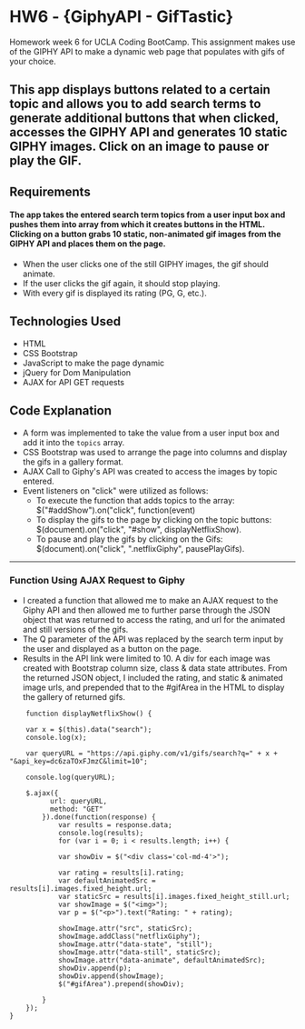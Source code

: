 # HW6 - {GiphyAPI - GifTastic}
Homework week 6 for UCLA Coding BootCamp.
This assignment makes use of the GIPHY API to make a dynamic web page that populates with gifs of your choice.

## This app displays buttons related to a certain topic and allows you to add search terms to generate additional buttons that when clicked, accesses the GIPHY API and generates 10 static GIPHY images. Click on an image to pause or play the GIF.

## Requirements
#### The app takes the entered search term topics from a user input box and pushes them into array from which it creates buttons in the HTML. Clicking on a button grabs 10 static, non-animated gif images from the GIPHY API and places them on the page.
- When the user clicks one of the still GIPHY images, the gif should animate. 
- If the user clicks the gif again, it should stop playing.
- With every gif is displayed its rating (PG, G, etc.). 

## Technologies Used
- HTML
- CSS Bootstrap
- JavaScript to make the page dynamic
- jQuery for Dom Manipulation
- AJAX for API GET requests

## Code Explanation
- A form was implemented to take the value from a user input box and add it into the `topics` array.
- CSS Bootstrap was used to arrange the page into columns and display the gifs in a gallery format.
- AJAX Call to Giphy's API was created to access the images by topic entered.
- Event listeners on "click" were utilized as follows:
	- To execute the function that adds topics to the array: $("#addShow").on("click", function(event)
	- To display the gifs to the page by clicking on the topic buttons: $(document).on("click", "#show", displayNetflixShow).
	- To pause and play the gifs by clicking on the Gifs: $(document).on("click", ".netflixGiphy", pausePlayGifs).

-------------

### Function Using AJAX Request to Giphy
- I created a function that allowed me to make an AJAX request to the Giphy API and then allowed me to further parse through the JSON object that was returned to access the rating, and url for the animated and still versions of the gifs.
- The Q parameter of the API was replaced by the search term input by the user and displayed as a button on the page.
- Results in the API link were limited to 10.
A div for each image was created with Bootstrap column size, class & data state attributes. From the returned JSON object, I included the rating, and static & animated image urls, and prepended that to the #gifArea in the HTML to display the gallery of returned gifs.

```
 	function displayNetflixShow() {

	var x = $(this).data("search");
	console.log(x);

	var queryURL = "https://api.giphy.com/v1/gifs/search?q=" + x + "&api_key=dc6zaTOxFJmzC&limit=10";

	console.log(queryURL);

	$.ajax({
          url: queryURL,
          method: "GET"
        }).done(function(response) {
        	var results = response.data;
        	console.log(results);
        	for (var i = 0; i < results.length; i++) {
        	
        	var showDiv = $("<div class='col-md-4'>");

        	var rating = results[i].rating;
        	var defaultAnimatedSrc = results[i].images.fixed_height.url;
        	var staticSrc = results[i].images.fixed_height_still.url;
        	var showImage = $("<img>");
        	var p = $("<p>").text("Rating: " + rating);

        	showImage.attr("src", staticSrc);
        	showImage.addClass("netflixGiphy");
        	showImage.attr("data-state", "still");
        	showImage.attr("data-still", staticSrc);
        	showImage.attr("data-animate", defaultAnimatedSrc);
        	showDiv.append(p);
        	showDiv.append(showImage);
        	$("#gifArea").prepend(showDiv);

        }
	});
}

```